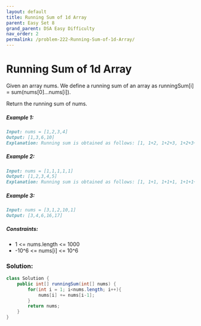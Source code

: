 ```yaml
---
layout: default
title: Running Sum of 1d Array
parent: Easy Set 8
grand_parent: DSA Easy Difficulty
nav_order: 2
permalink: /problem-222-Running-Sum-of-1d-Array/
---
```

# Running Sum of 1d Array
Given an array nums. We define a running sum of an array as runningSum[i] = sum(nums[0]…nums[i]).

Return the running sum of nums.

##### Example 1:
```markdown
Input: nums = [1,2,3,4]
Output: [1,3,6,10]
Explanation: Running sum is obtained as follows: [1, 1+2, 1+2+3, 1+2+3+4].
```
##### Example 2:
```markdown
Input: nums = [1,1,1,1,1]
Output: [1,2,3,4,5]
Explanation: Running sum is obtained as follows: [1, 1+1, 1+1+1, 1+1+1+1, 1+1+1+1+1].
```
##### Example 3:
````markdown
Input: nums = [3,1,2,10,1]
Output: [3,4,6,16,17]
````
##### Constraints:
* 1 <= nums.length <= 1000
* -10^6 <= nums[i] <= 10^6

### Solution:
```java
class Solution {
    public int[] runningSum(int[] nums) {
        for(int i = 1; i<nums.length; i++){
            nums[i] += nums[i-1];
        }
        return nums;
    }
}
```